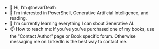 - 👋 Hi, I’m @nevarDeath
- 👀 I’m interested in PowerShell, Generative Artificial Intelligence, and reading.
- 🌱 I’m currently learning everything I can sbout Generative AI.
- 📫 How to reach me: If you've you've purchased one of my books, use the "Contact Author" page or Book specific forum. Otherwise messaging me on LinkedIn is the best way to contact me.

<!---
nevarDeath/nevarDeath is a ✨ special ✨ repository because its `README.md` (this file) appears on your GitHub profile.
You can click the Preview link to take a look at your changes.
--->
